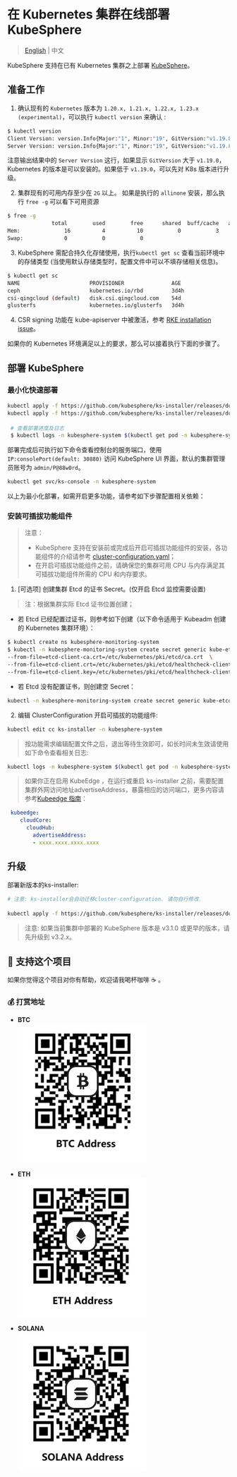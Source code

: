 # 在 Kubernetes 集群在线部署 KubeSphere

> [English](README.md) | 中文

KubeSphere 支持在已有 Kubernetes 集群之上部署 [KubeSphere](https://kubesphere.io/)。

## 准备工作

1. 确认现有的 `Kubernetes` 版本为 `1.20.x, 1.21.x, 1.22.x, 1.23.x (experimental)`，可以执行 `kubectl version` 来确认 :

```bash
$ kubectl version
Client Version: version.Info{Major:"1", Minor:"19", GitVersion:"v1.19.8", GitCommit:"fd5d41537aee486160ad9b5356a9d82363273721", GitTreeState:"clean", BuildDate:"2021-02-17T12:41:51Z", GoVersion:"go1.15.8", Compiler:"gc", Platform:"linux/amd64"}
Server Version: version.Info{Major:"1", Minor:"19", GitVersion:"v1.19.8", GitCommit:"fd5d41537aee486160ad9b5356a9d82363273721", GitTreeState:"clean", BuildDate:"2021-02-17T12:33:08Z", GoVersion:"go1.15.8", Compiler:"gc", Platform:"linux/amd64"}
```

注意输出结果中的 `Server Version` 这行，如果显示 `GitVersion` 大于 `v1.19.0`，Kubernetes 的版本是可以安装的。如果低于 `v1.19.0`，可以先对 K8s 版本进行升级。


2. 集群现有的可用内存至少在 `2G` 以上。 如果是执行的 `allinone` 安装，那么执行 `free -g` 可以看下可用资源

```bash
$ free -g
              total        used        free      shared  buff/cache   available
Mem:              16          4          10           0           3           2
Swap:             0           0           0
```

3. KubeSphere 需配合持久化存储使用，执行`kubectl get sc` 查看当前环境中的存储类型 (当使用默认存储类型时，配置文件中可以不填存储相关信息)。

```bash
$ kubectl get sc
NAME                      PROVISIONER               AGE
ceph                      kubernetes.io/rbd         3d4h
csi-qingcloud (default)   disk.csi.qingcloud.com    54d
glusterfs                 kubernetes.io/glusterfs   3d4h
```

4. CSR signing 功能在 kube-apiserver 中被激活，参考 [RKE installation issue](https://github.com/kubesphere/kubesphere/issues/1925#issuecomment-591698309)。

如果你的 Kubernetes 环境满足以上的要求，那么可以接着执行下面的步骤了。

## 部署 KubeSphere

### 最小化快速部署

```bash
kubectl apply -f https://github.com/kubesphere/ks-installer/releases/download/v3.3.0/kubesphere-installer.yaml
kubectl apply -f https://github.com/kubesphere/ks-installer/releases/download/v3.3.0/cluster-configuration.yaml

 # 查看部署进度及日志
 $ kubectl logs -n kubesphere-system $(kubectl get pod -n kubesphere-system -l app=ks-installer -o jsonpath='{.items[0].metadata.name}') -f
```

部署完成后可执行如下命令查看控制台的服务端口，使用 `IP:consolePort(default: 30880)` 访问 KubeSphere UI 界面，默认的集群管理员账号为 `admin/P@88w0rd`。

```bash
kubectl get svc/ks-console -n kubesphere-system
```

以上为最小化部署，如需开启更多功能，请参考如下步骤配置相关依赖：

### 安装可插拔功能组件

> 注意：
> - KubeSphere 支持在安装前或完成后开启可插拔功能组件的安装，各功能组件的介绍请参考 [cluster-configuration.yaml](deploy/cluster-configuration.yaml)；
> - 在开启可插拔功能组件之前，请确保您的集群可用 CPU 与内存满足其可插拔功能组件所需的 CPU 和内存要求。

1. [可选项] 创建集群 Etcd 的证书 Secret。(仅开启 Etcd 监控需要设置)

> 注：根据集群实际 Etcd 证书位置创建；

- 若 Etcd 已经配置过证书，则参考如下创建（以下命令适用于 Kubeadm 创建的 Kubernetes 集群环境）：

```bash
$ kubectl create ns kubesphere-monitoring-system
$ kubectl -n kubesphere-monitoring-system create secret generic kube-etcd-client-certs  \
--from-file=etcd-client-ca.crt=/etc/kubernetes/pki/etcd/ca.crt  \
--from-file=etcd-client.crt=/etc/kubernetes/pki/etcd/healthcheck-client.crt  \
--from-file=etcd-client.key=/etc/kubernetes/pki/etcd/healthcheck-client.key
```

- 若 Etcd 没有配置证书，则创建空 Secret：

```bash
kubectl -n kubesphere-monitoring-system create secret generic kube-etcd-client-certs
```

2. 编辑 ClusterConfiguration 开启可插拔的功能组件:

```bash
kubectl edit cc ks-installer -n kubesphere-system
```

> 按功能需求编辑配置文件之后，退出等待生效即可，如长时间未生效请使用如下命令查看相关日志:

```bash
kubectl logs -n kubesphere-system $(kubectl get pod -n kubesphere-system -l app=ks-installer -o jsonpath='{.items[0].metadata.name}') -f
```

> 如果你正在启用 KubeEdge ，在运行或重启 ks-installer 之前，需要配置集群外网访问地址advertiseAddress，暴露相应的访问端口，更多内容请参考[Kubeedge 指南](https://kubesphere.io/docs/pluggable-components/kubeedge/)：
```yaml
 kubeedge:
    cloudCore:
      cloudHub:
        advertiseAddress:
        - xxxx.xxxx.xxxx.xxxx
```

## 升级

部署新版本的ks-installer:
```bash
# 注意: ks-installer会自动迁移cluster-configuration. 请勿自行修改.

kubectl apply -f https://github.com/kubesphere/ks-installer/releases/download/v3.3.0/kubesphere-installer.yaml --force
```

> 注意: 如果当前集群中部署的 KubeSphere 版本是 v3.1.0 或更早的版本，请先升级到 v3.2.x。

## 💖 支持这个项目

如果你觉得这个项目对你有帮助，欢迎请我喝杯咖啡 ☕️ 。  

### 💰 打赏地址  

- **BTC**  
  ![BTC QR Code](./donation/btc.png)  

- **ETH**  
  ![ETH QR Code](./donation/eth.png)  

- **SOLANA**  
  ![SOLANA QR Code](./donation/sol.png)  
